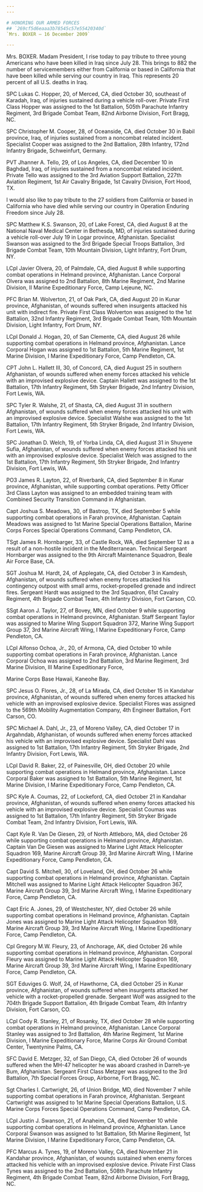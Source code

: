 ```yaml
---
---

# HONORING OUR ARMED FORCES
## `269cf5d6eaaa3b78545c57e55420340d`
`Mrs. BOXER — 16 December 2009`

---
```



Mrs. BOXER. Madam President, I rise today to pay tribute to three 
young Americans who have been killed in Iraq since July 28. This brings 
to 882 the number of servicemembers either from California or based in 
California that have been killed while serving our country in Iraq. 
This represents 20 percent of all U.S. deaths in Iraq.

SPC Lukas C. Hopper, 20, of Merced, CA, died October 30, southeast of 
Karadah, Iraq, of injuries sustained during a vehicle roll-over. 
Private First Class Hopper was assigned to the 1st Battalion, 505th 
Parachute Infantry Regiment, 3rd Brigade Combat Team, 82nd Airborne 
Division, Fort Bragg, NC.

SPC Christopher M. Cooper, 28, of Oceanside, CA, died October 30 in 
Babil province, Iraq, of injuries sustained from a noncombat related 
incident. Specialist Cooper was assigned to the 2nd Battalion, 28th 
Infantry, 172nd Infantry Brigade, Schweinfurt, Germany.

PVT Jhanner A. Tello, 29, of Los Angeles, CA, died December 10 in 
Baghdad, Iraq, of injuries sustained from a noncombat related incident. 
Private Tello was assigned to the 3rd Aviation Support Battalion, 227th 
Aviation Regiment, 1st Air Cavalry Brigade, 1st Cavalry Division, Fort 
Hood, TX.

I would also like to pay tribute to the 27 soldiers from California 
or based in California who have died while serving our country in 
Operation Enduring Freedom since July 28.

SPC Matthew K.S. Swanson, 20, of Lake Forest, CA, died August 8 at 
the National Naval Medical Center in Bethesda, MD, of injuries 
sustained during a vehicle roll-over July 19 in Logar province, 
Afghanistan. Specialist Swanson was assigned to the 3rd Brigade Special 
Troops Battalion, 3rd Brigade Combat Team, 10th Mountain Division, 
Light Infantry, Fort Drum, NY.

LCpl Javier Olvera, 20, of Palmdale, CA, died August 8 while 
supporting combat operations in Helmand province, Afghanistan. Lance 
Corporal Olvera was assigned to 2nd Battalion, 8th Marine Regiment, 2nd 
Marine Division, II Marine Expeditionary Force, Camp Lejeune, NC.

PFC Brian M. Wolverton, 21, of Oak Park, CA, died August 20 in Kunar 
province, Afghanistan, of wounds suffered when insurgents attacked his 
unit with indirect fire. Private First Class Wolverton was assigned to 
the 1st Battalion, 32nd Infantry Regiment, 3rd Brigade Combat Team, 
10th Mountain Division, Light Infantry, Fort Drum, NY.

LCpl Donald J. Hogan, 20, of San Clemente, CA, died August 26 while 
supporting combat operations in Helmand province, Afghanistan. Lance 
Corporal Hogan was assigned to 1st Battalion, 5th Marine Regiment, 1st 
Marine Division, I Marine Expeditionary Force, Camp Pendleton, CA.

CPT John L. Hallett III, 30, of Concord, CA, died August 25 in 
southern Afghanistan, of wounds suffered when enemy forces attacked his 
vehicle with an improvised explosive device. Captain Hallett was 
assigned to the 1st Battalion, 17th Infantry Regiment, 5th Stryker 
Brigade, 2nd Infantry Division, Fort Lewis, WA.

SPC Tyler R. Walshe, 21, of Shasta, CA, died August 31 in southern 
Afghanistan, of wounds suffered when enemy forces attacked his unit 
with an improvised explosive device. Specialist Walshe was assigned to 
the 1st Battalion, 17th Infantry Regiment, 5th Stryker Brigade, 2nd 
Infantry Division, Fort Lewis, WA.

SPC Jonathan D. Welch, 19, of Yorba Linda, CA, died August 31 in 
Shuyene Sufia, Afghanistan, of wounds suffered when enemy forces 
attacked his unit with an improvised explosive device. Specialist Welch 
was assigned to the 1st Battalion, 17th Infantry Regiment, 5th Stryker 
Brigade, 2nd Infantry Division, Fort Lewis, WA.

PO3 James R. Layton, 22, of Riverbank, CA, died September 8 in Kunar 
province, Afghanistan, while supporting combat operations. Petty 
Officer 3rd Class Layton was assigned to an embedded training team with 
Combined Security Transition Command in Afghanistan.

Capt Joshua S. Meadows, 30, of Bastrop, TX, died September 5 while 
supporting combat operations in Farah province, Afghanistan. Captain 
Meadows was assigned to 1st Marine Special Operations Battalion, Marine 
Corps Forces Special Operations Command, Camp Pendleton, CA.

TSgt James R. Hornbarger, 33, of Castle Rock, WA, died September 12 
as a result of a non-hostile incident in the Mediterranean. Technical 
Sergeant Hornbarger was assigned to the 9th Aircraft Maintenance 
Squadron, Beale Air Force Base, CA.

SGT Joshua M. Hardt, 24, of Applegate, CA, died October 3 in Kamdesh, 
Afghanistan, of wounds suffered when enemy forces attacked his 
contingency outpost with small arms, rocket-propelled grenade and 
indirect fires. Sergeant Hardt was assigned to the 3rd Squadron, 61st 
Cavalry Regiment, 4th Brigade Combat Team, 4th Infantry Division, Fort 
Carson, CO.

SSgt Aaron J. Taylor, 27, of Bovey, MN, died October 9 while 
supporting combat operations in Helmand province, Afghanistan. Staff 
Sergeant Taylor was assigned to Marine Wing Support Squadron 372, 
Marine Wing Support Group 37, 3rd Marine Aircraft Wing, I Marine 
Expeditionary Force, Camp Pendleton, CA.

LCpl Alfonso Ochoa, Jr., 20, of Armona, CA, died October 10 while 
supporting combat operations in Farah province, Afghanistan. Lance 
Corporal Ochoa was assigned to 2nd Battalion, 3rd Marine Regiment, 3rd 
Marine Division, III Marine Expeditionary Force,


Marine Corps Base Hawaii, Kaneohe Bay.

SPC Jesus O. Flores, Jr., 28, of La Mirada, CA, died October 15 in 
Kandahar province, Afghanistan, of wounds suffered when enemy forces 
attacked his vehicle with an improvised explosive device. Specialist 
Flores was assigned to the 569th Mobility Augmentation Company, 4th 
Engineer Battalion, Fort Carson, CO.

SPC Michael A. Dahl, Jr., 23, of Moreno Valley, CA, died October 17 
in Argahndab, Afghanistan, of wounds suffered when enemy forces 
attacked his vehicle with an improvised explosive device. Specialist 
Dahl was assigned to 1st Battalion, 17th Infantry Regiment, 5th Stryker 
Brigade, 2nd Infantry Division, Fort Lewis, WA.

LCpl David R. Baker, 22, of Painesville, OH, died October 20 while 
supporting combat operations in Helmand province, Afghanistan. Lance 
Corporal Baker was assigned to 1st Battalion, 5th Marine Regiment, 1st 
Marine Division, I Marine Expeditionary Force, Camp Pendleton, CA.

SPC Kyle A. Coumas, 22, of Lockeford, CA, died October 21 in Kandahar 
province, Afghanistan, of wounds suffered when enemy forces attacked 
his vehicle with an improvised explosive device. Specialist Coumas was 
assigned to 1st Battalion, 17th Infantry Regiment, 5th Stryker Brigade 
Combat Team, 2nd Infantry Division, Fort Lewis, WA.

Capt Kyle R. Van De Giesen, 29, of North Attleboro, MA, died October 
26 while supporting combat operations in Helmand province, Afghanistan. 
Captain Van De Giesen was assigned to Marine Light Attack Helicopter 
Squadron 169, Marine Aircraft Group 39, 3rd Marine Aircraft Wing, I 
Marine Expeditionary Force, Camp Pendleton, CA.

Capt David S. Mitchell, 30, of Loveland, OH, died October 26 while 
supporting combat operations in Helmand province, Afghanistan. Captain 
Mitchell was assigned to Marine Light Attack Helicopter Squadron 367, 
Marine Aircraft Group 39, 3rd Marine Aircraft Wing, I Marine 
Expeditionary Force, Camp Pendleton, CA.

Capt Eric A. Jones, 29, of Westchester, NY, died October 26 while 
supporting combat operations in Helmand province, Afghanistan. Captain 
Jones was assigned to Marine Light Attack Helicopter Squadron 169, 
Marine Aircraft Group 39, 3rd Marine Aircraft Wing, I Marine 
Expeditionary Force, Camp Pendleton, CA.

Cpl Gregory M.W. Fleury, 23, of Anchorage, AK, died October 26 while 
supporting combat operations in Helmand province, Afghanistan. Corporal 
Fleury was assigned to Marine Light Attack Helicopter Squadron 169, 
Marine Aircraft Group 39, 3rd Marine Aircraft Wing, I Marine 
Expeditionary Force, Camp Pendleton, CA.

SGT Eduviges G. Wolf, 24, of Hawthorne, CA, died October 25 in Kunar 
province, Afghanistan, of wounds suffered when insurgents attacked her 
vehicle with a rocket-propelled grenade. Sergeant Wolf was assigned to 
the 704th Brigade Support Battalion, 4th Brigade Combat Team, 4th 
Infantry Division, Fort Carson, CO.

LCpl Cody R. Stanley, 21, of Rosanky, TX, died October 28 while 
supporting combat operations in Helmand province, Afghanistan. Lance 
Corporal Stanley was assigned to 3rd Battalion, 4th Marine Regiment, 
1st Marine Division, I Marine Expeditionary Force, Marine Corps Air 
Ground Combat Center, Twentynine Palms, CA.

SFC David E. Metzger, 32, of San Diego, CA, died October 26 of wounds 
suffered when the MH-47 helicopter he was aboard crashed in Darreh-ye 
Bum, Afghanistan. Sergeant First Class Metzger was assigned to the 3rd 
Battalion, 7th Special Forces Group, Airborne, Fort Bragg, NC.

Sgt Charles I. Cartwright, 26, of Union Bridge, MD, died November 7 
while supporting combat operations in Farah province, Afghanistan. 
Sergeant Cartwright was assigned to 1st Marine Special Operations 
Battalion, U.S. Marine Corps Forces Special Operations Command, Camp 
Pendleton, CA.

LCpl Justin J. Swanson, 21, of Anaheim, CA, died November 10 while 
supporting combat operations in Helmand province, Afghanistan. Lance 
Corporal Swanson was assigned to 1st Battalion, 5th Marine Regiment, 
1st Marine Division, I Marine Expeditionary Force, Camp Pendleton, CA.

PFC Marcus A. Tynes, 19, of Moreno Valley, CA, died November 21 in 
Kandahar province, Afghanistan, of wounds sustained when enemy forces 
attacked his vehicle with an improvised explosive device. Private First 
Class Tynes was assigned to the 2nd Battalion, 508th Parachute Infantry 
Regiment, 4th Brigade Combat Team, 82nd Airborne Division, Fort Bragg, 
NC.
